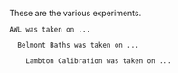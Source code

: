 These are the various experiments.
    
    AWL was taken on ...
    
      Belmont Baths was taken on ...
      
        Lambton Calibration was taken on ...
